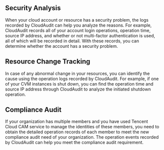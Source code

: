 ## Security Analysis
When your cloud account or resource has a security problem, the logs recorded by CloudAudit can help you analyze the reasons. For example, CloudAudit records all of your account login operations, operation time, source IP address, and whether or not multi-factor authentication is used, all of which will be recorded in detail. With these records, you can determine whether the account has a security problem.
## Resource Change Tracking
In case of any abnormal change in your resources, you can identify the cause using the operation logs recorded by CloudAudit. For example, if one of your CVM instances is shut down, you can find the operation time and source IP address through CloudAudit to analyze the initiated shutdown operation.
## Compliance Audit
If your organization has multiple members and you have used Tencent Cloud CAM service to manage the identities of these members, you need to obtain the detailed operation records of each member to meet the new compliance audit need of your organization. The operation events recorded by CloudAudit can help you meet the compliance audit requirement.
